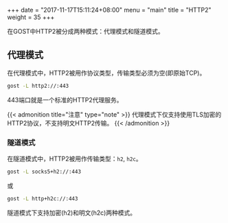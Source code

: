 +++
date = "2017-11-17T15:11:24+08:00"
menu = "main"
title = "HTTP2"
weight = 35
+++

在GOST中HTTP2被分成两种模式：代理模式和隧道模式。

## 代理模式

在代理模式中，HTTP2被用作协议类型，传输类型必须为空(即原始TCP)。

```bash
gost -L http2://:443
```

443端口就是一个标准的HTTP2代理服务。


{{< admonition title="注意" type="note" >}}
代理模式下仅支持使用TLS加密的HTTP2协议，不支持明文HTTP2传输。
{{< /admonition >}}

### 隧道模式

在隧道模式中，HTTP2被用作传输类型：`h2`, `h2c`。

```bash
gost -L socks5+h2://:443
```

或

```bash
gost -L http+h2c://:443
```

隧道模式下支持加密(h2)和明文(h2c)两种模式。